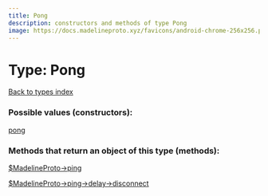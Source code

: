 ```yaml
---
title: Pong
description: constructors and methods of type Pong
image: https://docs.madelineproto.xyz/favicons/android-chrome-256x256.png
---
```

# Type: Pong  
[Back to types index](index.md)



### Possible values (constructors):

[pong](../constructors/pong.md)  



### Methods that return an object of this type (methods):

[$MadelineProto->ping](../methods/ping.md)  

[$MadelineProto->ping->delay->disconnect](../methods/ping_delay_disconnect.md)  




